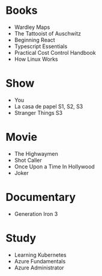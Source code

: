 # Books

- Wardley Maps
- The Tattooist of Auschwitz
- Beginning React
- Typescript Essentials
- Practical Cost Control Handbook
- How Linux Works

# Show

- You
- La casa de papel S1, S2, S3
- Stranger Things S3

# Movie

- The Highwaymen
- Shot Caller
- Once Upon a Time In Hollywood
- Joker

# Documentary

- Generation Iron 3

# Study

- Learning Kubernetes
- Azure Fundamentals
- Azure Administrator
